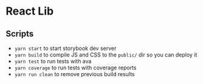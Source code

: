 # React Lib

## Scripts

- `yarn start` to start storybook dev server
- `yarn build` to compile JS and CSS to the `public/` dir so you can deploy it
- `yarn test` to run tests with ava
- `yarn coverage` to run tests with coverage reports
- `yarn run clean` to remove previous build results
